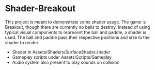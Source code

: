 # Shader-Breakout
This project is meant to demonstrate some shader usage. The game is Breakout, though there are currently no balls to destroy. Instead of using typical visual components to represent the ball and paddle, a shader is used. The ball and paddle pass their respective positions and size to the shader to render.

- Shader in Assets/Shaders/SurfaceShader.shader
- Gameplay scripts under Assets/Scripts/Gameplay
- Audio system also present to play sounds on collision
